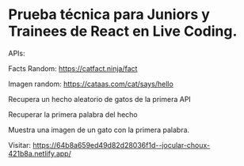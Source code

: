 # Prueba técnica para Juniors y Trainees de React en Live Coding.
APIs:

Facts Random: https://catfact.ninja/fact

Imagen random: https://cataas.com/cat/says/hello

Recupera un hecho aleatorio de gatos de la primera API

Recuperar la primera palabra del hecho

Muestra una imagen de un gato con la primera palabra.


Visitar: https://64b8a659ed49d82d28036f1d--jocular-choux-421b8a.netlify.app/
